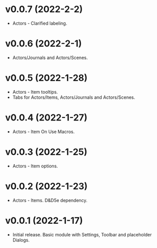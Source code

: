 # v0.0.7 (2022-2-2)

* Actors - Clarified labeling.

# v0.0.6 (2022-2-1)

* Actors/Journals and Actors/Scenes.

# v0.0.5 (2022-1-28)

* Actors - Item tooltips.
* Tabs for Actors/Items, Actors/Journals and Actors/Scenes.

# v0.0.4 (2022-1-27)

* Actors - Item On Use Macros.

# v0.0.3 (2022-1-25)

* Actors - Item options.

# v0.0.2 (2022-1-23)

* Actors - Items. D&D5e dependency.

# v0.0.1 (2022-1-17)

* Initial release. Basic module with Settings, Toolbar and placeholder Dialogs.